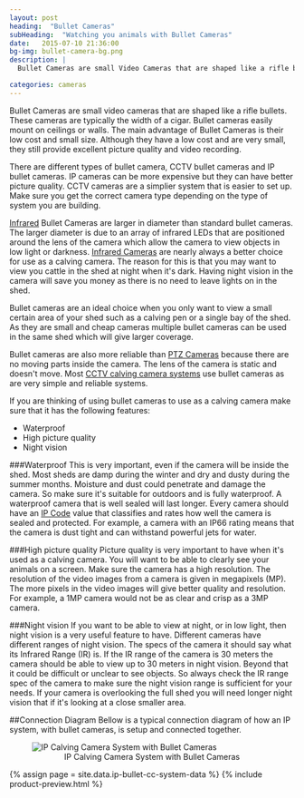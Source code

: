 ```yaml
---
layout: post
heading:  "Bullet Cameras"
subHeading:  "Watching you animals with Bullet Cameras"
date:   2015-07-10 21:36:00
bg-img: bullet-camera-bg.png
description: |
  Bullet Cameras are small Video Cameras that are shaped like a rifle bullet. Bullet Cameras easily mount on ceilings or walls. The main advantage of Bullet Cameras is their low cost and small size. Although they have a low cost and are very small, they still provide excellent picture quality and video recording.

categories: cameras
---
```


Bullet Cameras are small video cameras that are shaped like a rifle bullets. These cameras are typically the width of a cigar. Bullet cameras easily mount on ceilings or walls. The main advantage of Bullet Cameras is their low cost and small size. Although they have a low cost and are very small, they still provide excellent picture quality and video recording. 

There are different types of bullet camera, CCTV bullet cameras and IP bullet cameras. IP cameras can be more expensive but they can have better picture quality. CCTV cameras are a simplier system that is easier to set up. Make sure you get the correct camera type depending on the type of system you are building.

[Infrared](https://en.wikipedia.org/wiki/Infrared) Bullet Cameras are larger in diameter than standard bullet cameras. The larger diameter is due to an array of infrared LEDs that are positioned around the lens of the camera which allow the camera to view objects in low light or darkness. 
[Infrared Cameras]({{site.baseurl}}/cameras/2015/05/03/infrared-calving-cameras.html) are nearly always a better choice for use as a calving camera. The reason for this is that you may want to view you cattle in the shed at night when it's dark. Having night vision in the camera will save you money as there is no need to leave lights on in the shed.

Bullet cameras are an ideal choice when you only want to view a small certain area of your shed such as a calving pen or a single bay of the shed. As they are small and cheap cameras multiple bullet cameras can be used in the same shed which will give larger coverage.

Bullet cameras are also more reliable than [PTZ Cameras]({{site.baseurl}}/ptz/2015/04/26/ptz-calving-camera.html) because there are no moving parts inside the camera. The lens of the camera is static and doesn't move. Most [CCTV calving camera systems]({{site.baseurl}}/cctv/2015/04/23/cctv-calving-camera-system.html) use bullet cameras as are very simple and reliable systems.

If you are thinking of using bullet cameras to use as a calving camera make sure that it has the following features:

- Waterproof
- High picture quality
- Night vision


###Waterproof
This is very important, even if the camera will be inside the shed. Most sheds are damp during the winter and dry and dusty during the summer months. Moisture and dust could penetrate and damage the camera. So make sure it's suitable for outdoors and is fully waterproof. A waterproof camera that is well sealed will last longer. Every camera should have an [IP Code](https://en.wikipedia.org/wiki/IP_Code) value that classifies and rates how well the camera is sealed and protected. For example, a camera with an IP66 rating means that the camera is dust tight and can withstand powerful jets for water.

###High picture quality
Picture quality is very important to have when it's used as a calving camera. You will want to be able to clearly see your animals on a screen. Make sure the camera has a high resolution. The resolution of the video images from a camera is given in megapixels (MP). The more pixels in the video images will give better quality and resolution. For example, a 1MP camera would not be as clear and crisp as a 3MP camera. 

###Night vision
If you want to be able to view at night, or in low light, then night vision is a very useful feature to have. Different cameras have different ranges of night vision. The specs of the camera it should say what its Infrared Range (IR) is. If the IR range of the camera is 30 meters the camera should be able to view up to 30 meters in night vision. Beyond that it could be difficult or unclear to see objects. So always check the IR range spec of the camera to make sure the night vision range is sufficient for your needs. If your camera is overlooking the full shed you will need longer night vision that if it's looking at a close smaller area.

##Connection Diagram
Bellow is a typical connection diagram of how an IP system, with bullet cameras, is setup and connected together. 

<figure>
  <img src="{{site.baseurl}}/img/connection-diagrams/bullet-ip-camera-antenna-connection-diagram.png" alt="IP Calving Camera System with Bullet Cameras">
  <figcaption style="text-align: center;">IP Calving Camera System with Bullet Cameras</figcaption>
</figure>

{% assign page = site.data.ip-bullet-cc-system-data %}
{% include product-preview.html %}
